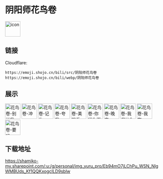 # 阴阳师花鸟卷
<img src="https://emoji.shojo.cn/bili/src/阴阳师花鸟卷/icon.png" width="50" height="50" alt="icon">

## 链接
Cloudflare:
```
https://emoji.shojo.cn/bili/src/阴阳师花鸟卷
https://emoji.shojo.cn/bili/webp/阴阳师花鸟卷
```
## 展示
<img src="https://emoji.shojo.cn/bili/src/阴阳师花鸟卷/花鸟卷-别拦我.png" width="50" height="50" alt="花鸟卷-别拦我">
<img src="https://emoji.shojo.cn/bili/src/阴阳师花鸟卷/花鸟卷-冲.png" width="50" height="50" alt="花鸟卷-冲">
<img src="https://emoji.shojo.cn/bili/src/阴阳师花鸟卷/花鸟卷-记仇.png" width="50" height="50" alt="花鸟卷-记仇">
<img src="https://emoji.shojo.cn/bili/src/阴阳师花鸟卷/花鸟卷-夸我.png" width="50" height="50" alt="花鸟卷-夸我">
<img src="https://emoji.shojo.cn/bili/src/阴阳师花鸟卷/花鸟卷-美眼看.png" width="50" height="50" alt="花鸟卷-美眼看">
<img src="https://emoji.shojo.cn/bili/src/阴阳师花鸟卷/花鸟卷-你行你画.png" width="50" height="50" alt="花鸟卷-你行你画">
<img src="https://emoji.shojo.cn/bili/src/阴阳师花鸟卷/花鸟卷-晚安.png" width="50" height="50" alt="花鸟卷-晚安">
<img src="https://emoji.shojo.cn/bili/src/阴阳师花鸟卷/花鸟卷-我保护你.png" width="50" height="50" alt="花鸟卷-我保护你">
<img src="https://emoji.shojo.cn/bili/src/阴阳师花鸟卷/花鸟卷-我在.png" width="50" height="50" alt="花鸟卷-我在">
<img src="https://emoji.shojo.cn/bili/src/阴阳师花鸟卷/花鸟卷-要吗.png" width="50" height="50" alt="花鸟卷-要吗">

## 下载地址

https://shamiko-my.sharepoint.com/:u:/g/personal/img_yuru_pro/Eb94mO7jLChPu_WSN_NlgWMBUds_Kf1QQKxogcILD9sblw
